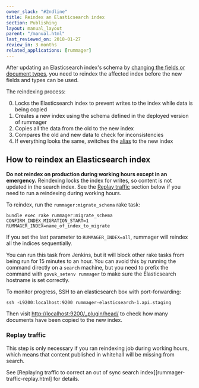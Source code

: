 ```yaml
---
owner_slack: "#2ndline"
title: Reindex an Elasticsearch index
section: Publishing
layout: manual_layout
parent: "/manual.html"
last_reviewed_on: 2018-01-27
review_in: 3 months
related_applications: [rummager]
---
```


After updating an Elasticsearch index's schema by [changing the fields or
document types][update-fields-or-doc-types], you need to reindex the affected
index before the new fields and types can be used.

The reindexing process:

0. Locks the Elasticsearch index to prevent writes to the index while data is
being copied
0. Creates a new index using the schema defined in the deployed version of
rummager
0. Copies all the data from the old to the new index
0. Compares the old and new data to check for inconsistencies
0. If everything looks the same, switches the [alias][index-alias] to the new
index

## How to reindex an Elasticsearch index

**Do not reindex on production during working hours except in an emergency.**
Reindexing locks the index for writes, so content is not updated in the search
index. See the [Replay traffic](#replay-traffic) section below if you need to
run a reindexing during working hours.

To reindex, run the `rummager:migrate_schema` rake task:

```
bundle exec rake rummager:migrate_schema CONFIRM_INDEX_MIGRATION_START=1 RUMMAGER_INDEX=name_of_index_to_migrate
```

If you set the last parameter to `RUMMAGER_INDEX=all`, rummager will reindex all
the indices sequentially.

You can run this task from Jenkins, but it will block other rake tasks from
being run for 15 minutes to an hour. You can avoid this by running the command
directly on a `search` machine, but you need to prefix the command with
`govuk_setenv rummager` to make sure the Elasticsearch hostname is set
correctly.

To monitor progress, SSH to an elasticsearch box with port-forwarding:

```
ssh -L9200:localhost:9200 rummager-elasticsearch-1.api.staging
```

Then visit <http://localhost:9200/_plugin/head/> to check how many documents have
been copied to the new index.

### Replay traffic

This step is only necessary if you ran reindexing job during working hours,
which means that content published in whitehall will be missing from search.

See [Replaying traffic to correct an out of sync search index][rummager-traffic-replay.html]
for details.

[update-fields-or-doc-types]: /apis/search/add-new-fields-or-document-types.html
[index-alias]: https://www.elastic.co/guide/en/elasticsearch/reference/current/indices-aliases.html

